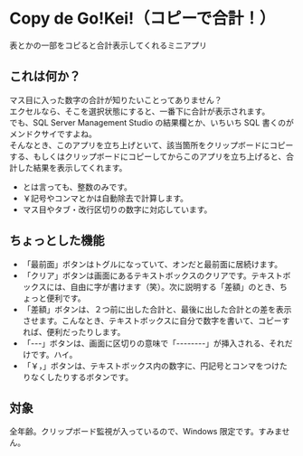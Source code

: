 # Copy de Go!Kei!（コピーで合計！）
表とかの一部をコピると合計表示してくれるミニアプリ

## これは何か？
マス目に入った数字の合計が知りたいことってありません？  
エクセルなら、そこを選択状態にすると、一番下に合計が表示されます。  
でも、SQL Server Management Studio の結果欄とか、いちいち SQL 書くのがメンドクサイですよね。  
そんなとき、このアプリを立ち上げといて、該当箇所をクリップボードにコピーする、もしくはクリップボードにコピーしてからこのアプリを立ち上げると、合計した結果を表示してくれます。

* とは言っても、整数のみです。
* ￥記号やコンマとかは自動除去で計算します。
* マス目やタブ・改行区切りの数字に対応しています。

## ちょっとした機能
* 「最前面」ボタンはトグルになっていて、オンだと最前面に居続けます。
* 「クリア」ボタンは画面にあるテキストボックスのクリアです。テキストボックスには、自由に字が書けます（笑）。次に説明する「差額」のとき、ちょっと便利です。
* 「差額」ボタンは、２つ前に出した合計と、最後に出した合計との差を表示させます。こんなとき、テキストボックスに自分で数字を書いて、コピーすれば、便利だったりします。
* 「---」ボタンは、画面に区切りの意味で「--------」が挿入される、それだけです。ハイ。
* 「￥，」ボタンは、テキストボックス内の数字に、円記号とコンマをつけたりなくしたりするボタンです。

## 対象
全年齢。クリップボード監視が入っているので、Windows 限定です。すみません。
